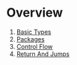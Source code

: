 # Overview

1. [Basic Types](./BasicTypes.md)
2. [Packages](./Packages.md)
3. [Control Flow](./ControlFlow.md)
4. [Return And Jumps](./ReturnAndJumps.md)
